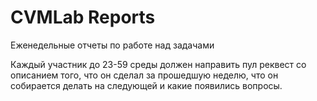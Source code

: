 # CVMLab Reports
Еженедельные отчеты по работе над задачами

Каждый участник до 23-59 среды должен направить пул реквест со описанием того, что он сделал за прошедшую неделю, что он собирается делать на следующей и какие появились вопросы. 
